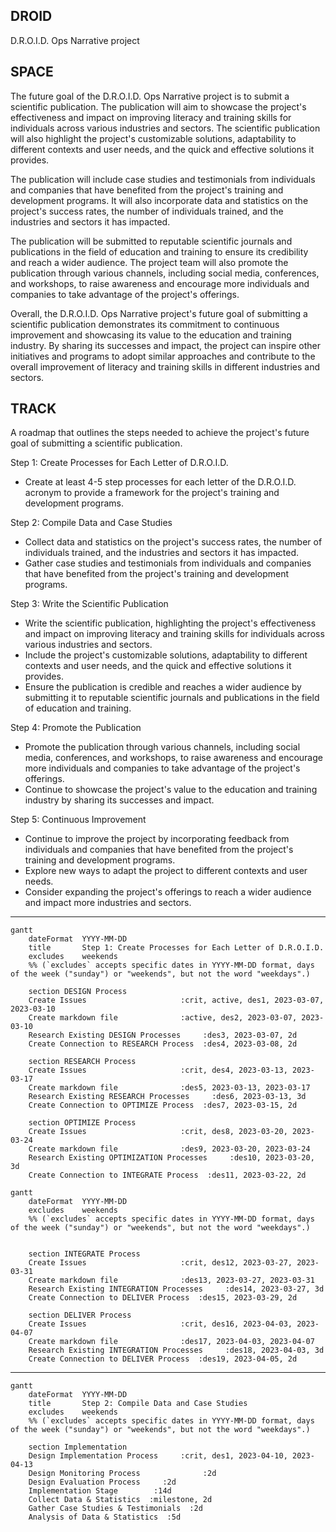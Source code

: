 ## DROID

D.R.O.I.D. Ops Narrative project

## SPACE

The future goal of the D.R.O.I.D. Ops Narrative project is to submit a scientific publication. The publication will aim to showcase the project's effectiveness and impact on improving literacy and training skills for individuals across various industries and sectors. The scientific publication will also highlight the project's customizable solutions, adaptability to different contexts and user needs, and the quick and effective solutions it provides.

The publication will include case studies and testimonials from individuals and companies that have benefited from the project's training and development programs. It will also incorporate data and statistics on the project's success rates, the number of individuals trained, and the industries and sectors it has impacted.

The publication will be submitted to reputable scientific journals and publications in the field of education and training to ensure its credibility and reach a wider audience. The project team will also promote the publication through various channels, including social media, conferences, and workshops, to raise awareness and encourage more individuals and companies to take advantage of the project's offerings.

Overall, the D.R.O.I.D. Ops Narrative project's future goal of submitting a scientific publication demonstrates its commitment to continuous improvement and showcasing its value to the education and training industry. By sharing its successes and impact, the project can inspire other initiatives and programs to adopt similar approaches and contribute to the overall improvement of literacy and training skills in different industries and sectors.

## TRACK

A roadmap that outlines the steps needed to achieve the project's future goal of submitting a scientific publication.

Step 1: Create Processes for Each Letter of D.R.O.I.D.

* Create at least 4-5 step processes for each letter of the D.R.O.I.D. acronym to provide a framework for the project's training and development programs.

Step 2: Compile Data and Case Studies

* Collect data and statistics on the project's success rates, the number of individuals trained, and the industries and sectors it has impacted.
* Gather case studies and testimonials from individuals and companies that have benefited from the project's training and development programs.

Step 3: Write the Scientific Publication

* Write the scientific publication, highlighting the project's effectiveness and impact on improving literacy and training skills for individuals across various industries and sectors.
* Include the project's customizable solutions, adaptability to different contexts and user needs, and the quick and effective solutions it provides.
* Ensure the publication is credible and reaches a wider audience by submitting it to reputable scientific journals and publications in the field of education and training.

Step 4: Promote the Publication

* Promote the publication through various channels, including social media, conferences, and workshops, to raise awareness and encourage more individuals and companies to take advantage of the project's offerings.
* Continue to showcase the project's value to the education and training industry by sharing its successes and impact.

Step 5: Continuous Improvement

* Continue to improve the project by incorporating feedback from individuals and companies that have benefited from the project's training and development programs.
* Explore new ways to adapt the project to different contexts and user needs.
* Consider expanding the project's offerings to reach a wider audience and impact more industries and sectors.

---

```mermaid
gantt
    dateFormat  YYYY-MM-DD
    title       Step 1: Create Processes for Each Letter of D.R.O.I.D.
    excludes    weekends
    %% (`excludes` accepts specific dates in YYYY-MM-DD format, days of the week ("sunday") or "weekends", but not the word "weekdays".)

    section DESIGN Process
    Create Issues                     :crit, active, des1, 2023-03-07, 2023-03-10    
    Create markdown file              :active, des2, 2023-03-07, 2023-03-10
    Research Existing DESIGN Processes     :des3, 2023-03-07, 2d
    Create Connection to RESEARCH Process  :des4, 2023-03-08, 2d

    section RESEARCH Process
    Create Issues                     :crit, des4, 2023-03-13, 2023-03-17    
    Create markdown file              :des5, 2023-03-13, 2023-03-17
    Research Existing RESEARCH Processes     :des6, 2023-03-13, 3d
    Create Connection to OPTIMIZE Process  :des7, 2023-03-15, 2d

    section OPTIMIZE Process
    Create Issues                     :crit, des8, 2023-03-20, 2023-03-24    
    Create markdown file              :des9, 2023-03-20, 2023-03-24
    Research Existing OPTIMIZATION Processes     :des10, 2023-03-20, 3d
    Create Connection to INTEGRATE Process  :des11, 2023-03-22, 2d

```


```mermaid
gantt
    dateFormat  YYYY-MM-DD
    excludes    weekends
    %% (`excludes` accepts specific dates in YYYY-MM-DD format, days of the week ("sunday") or "weekends", but not the word "weekdays".)


    section INTEGRATE Process
    Create Issues                     :crit, des12, 2023-03-27, 2023-03-31    
    Create markdown file              :des13, 2023-03-27, 2023-03-31
    Research Existing INTEGRATION Processes     :des14, 2023-03-27, 3d
    Create Connection to DELIVER Process  :des15, 2023-03-29, 2d

    section DELIVER Process
    Create Issues                     :crit, des16, 2023-04-03, 2023-04-07    
    Create markdown file              :des17, 2023-04-03, 2023-04-07
    Research Existing INTEGRATION Processes     :des18, 2023-04-03, 3d
    Create Connection to DELIVER Process  :des19, 2023-04-05, 2d

```

---

```mermaid
gantt
    dateFormat  YYYY-MM-DD
    title       Step 2: Compile Data and Case Studies
    excludes    weekends
    %% (`excludes` accepts specific dates in YYYY-MM-DD format, days of the week ("sunday") or "weekends", but not the word "weekdays".)

    section Implementation
    Design Implementation Process     :crit, des1, 2023-04-10, 2023-04-13
    Design Monitoring Process              :2d
    Design Evaluation Process     :2d
    Implementation Stage        :14d
    Collect Data & Statistics  :milestone, 2d
    Gather Case Studies & Testimonials  :2d
    Analysis of Data & Statistics  :5d

```